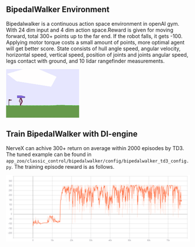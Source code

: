 ## BipedalWalker Environment

Bipedalwalker is a continuous action space environment in openAI gym. With 24 dim input and 4 dim action space.Reward is given for moving forward, total 300+ points up to the far end. If the robot falls, it gets -100. Applying motor torque costs a small amount of points, more optimal agent will get better score. State consists of hull angle speed, angular velocity, horizontal speed, vertical speed, position of joints and joints angular speed, legs contact with ground, and 10 lidar rangefinder measurements.

![original](./original.gif)

## Train BipedalWalker with DI-engine

NerveX can achive 300+ return on average within 2000 episodes by TD3. The tuned example can be found in `app_zoo/classic_control/bipedalwalker/config/bipedalwalker_td3_config.py`. The training episode reward is as follows.

![tb](./bipedalwalkertb.png)
